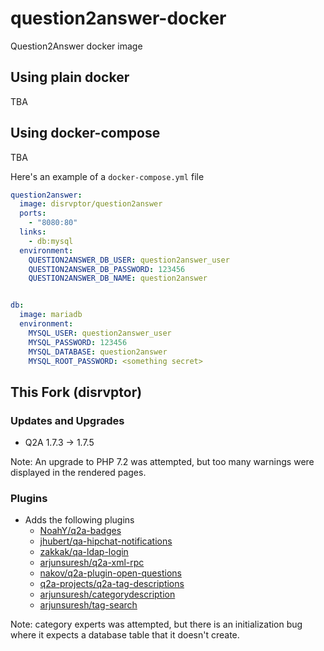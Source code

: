 # question2answer-docker
Question2Answer docker image

## Using plain docker
TBA

## Using docker-compose
TBA


Here's an example of a `docker-compose.yml` file
```yaml
question2answer:
  image: disrvptor/question2answer
  ports:
    - "8080:80"
  links:
    - db:mysql
  environment:
    QUESTION2ANSWER_DB_USER: question2answer_user
    QUESTION2ANSWER_DB_PASSWORD: 123456
    QUESTION2ANSWER_DB_NAME: question2answer


db:
  image: mariadb
  environment:
    MYSQL_USER: question2answer_user
    MYSQL_PASSWORD: 123456
    MYSQL_DATABASE: question2answer
    MYSQL_ROOT_PASSWORD: <something secret>

```

## This Fork (disrvptor)

### Updates and Upgrades

* Q2A 1.7.3 -> 1.7.5

Note: An upgrade to PHP 7.2 was attempted, but too many warnings were displayed in the rendered pages.

### Plugins

* Adds the following plugins
  * [NoahY/q2a-badges](https://github.com/NoahY/q2a-badges)
  * [jhubert/qa-hipchat-notifications](https://github.com/jhubert/qa-hipchat-notifications)
  * [zakkak/qa-ldap-login](https://github.com/zakkak/qa-ldap-login)
  * [arjunsuresh/q2a-xml-rpc](https://github.com/arjunsuresh/q2a-xml-rpc)
  * [nakov/q2a-plugin-open-questions](https://github.com/nakov/q2a-plugin-open-questions)
  * [q2a-projects/q2a-tag-descriptions](https://github.com/q2a-projects/q2a-tag-descriptions)
  * [arjunsuresh/categorydescription](https://github.com/arjunsuresh/categorydescription)
  * [arjunsuresh/tag-search](https://github.com/arjunsuresh/tag-search)

Note: category experts was attempted, but there is an initialization bug where it expects a database table that it doesn't create.
